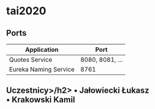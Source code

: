 # tai2020

## Ports

|     Application       |     Port          |
| ------------- | ------------- |
| Quotes Service | 8080, 8081, ... |
| Eureka Naming Service | 8761 |


<h2>Uczestnicy>/h2>
• Jałowiecki Łukasz <br/>
• Krakowski Kamil <br>

